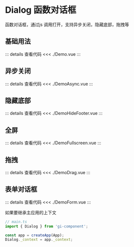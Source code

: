 # Dialog 函数对话框

函数对话框，通过js 调用打开，支持异步关闭，隐藏底部，拖拽等

<script setup>
import Demo from './Demo.vue'
import DemoAsync from './DemoAsync.vue'
import DemoHideFooter from './DemoHideFooter.vue'
import DemoDrag from './DemoDrag.vue'
import DemoFullscreen from './DemoFullscreen.vue'
import DemoForm from './DemoForm.vue'
</script>

## 基础用法

<Demo></Demo>
::: details 查看代码
<<< ./Demo.vue
:::

## 异步关闭

<DemoAsync></DemoAsync>
::: details 查看代码
<<< ./DemoAsync.vue
:::

## 隐藏底部

<DemoHideFooter></DemoHideFooter>
::: details 查看代码
<<< ./DemoHideFooter.vue
:::

## 全屏
<DemoFullscreen></DemoFullscreen>
::: details 查看代码
<<< ./DemoFullscreen.vue
:::

## 拖拽

<DemoDrag></DemoDrag>
::: details 查看代码
<<< ./DemoDrag.vue
:::

## 表单对话框

<DemoForm></DemoForm>
::: details 查看代码
<<< ./DemoForm.vue
:::

如果要继承主应用的上下文

```js
// main.ts
import { Dialog } from 'gi-component';

const app = createApp(App);
Dialog._context = app._context;
```
